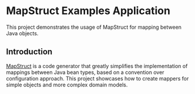 # MapStruct Examples Application

This project demonstrates the usage of MapStruct for mapping between Java objects.

## Introduction

[MapStruct](https://mapstruct.org/) is a code generator that greatly simplifies the implementation of mappings between
Java bean types,
based on a convention over configuration approach.
This project showcases how to create mappers for simple objects and more complex domain models.